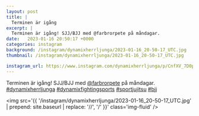 ```yaml
---
layout: post
title: |
  Terminen är igång
excerpt: |
  Terminen är igång! SJJ/BJJ med @farbrorpete på måndagar.    
date:   2023-01-16 20:50:17 +0000
categories: instagram
background: /instagram/dynamixherrljunga/2023-01-16_20-50-17_UTC.jpg
thumbnail: /instagram/dynamixherrljunga/2023-01-16_20-50-17_UTC.jpg

instagram_url: https://www.instagram.com/dynamixherrljunga/p/CnfXV_7D0pI
---
```

Terminen är igång! SJJ/BJJ med [@farbrorpete](https://www.instagram.com/farbrorpete/) på måndagar. [#dynamixherrljunga](https://www.instagram.com/explore/tags/dynamixherrljunga/) [#dynamixfightingsports](https://www.instagram.com/explore/tags/dynamixfightingsports/) [#sportjujitsu](https://www.instagram.com/explore/tags/sportjujitsu/) [#bjj](https://www.instagram.com/explore/tags/bjj/)



<img src='{{ '/instagram/dynamixherrljunga/2023-01-16_20-50-17_UTC.jpg' | prepend: site.baseurl | replace: '//', '/' }}' class='img-fluid' />
